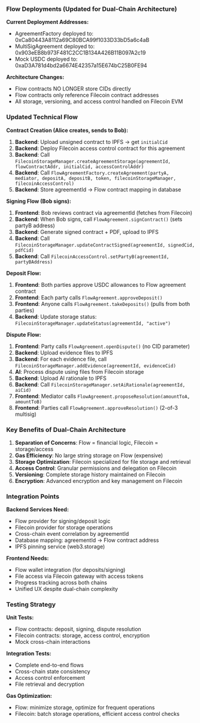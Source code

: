 ### Flow Deployments (Updated for Dual-Chain Architecture)

**Current Deployment Addresses:**

- AgreementFactory deployed to: 0xCa80443A8112a69C80BCA99f1033D33bD5a6c4aB
- MultiSigAgreement deployed to: 0x903eEB8b973F481C2CC1B134A426B11B097A2c19
- Mock USDC deployed to: 0xaD3A781d4bd2a6674E42357a15E674bC25B0FE94

**Architecture Changes:**

- Flow contracts NO LONGER store CIDs directly
- Flow contracts only reference Filecoin contract addresses
- All storage, versioning, and access control handled on Filecoin EVM

### Updated Technical Flow

**Contract Creation (Alice creates, sends to Bob):**

1. **Backend**: Upload unsigned contract to IPFS → get `initialCid`
2. **Backend**: Deploy Filecoin access control contract for this agreement
3. **Backend**: Call `FilecoinStorageManager.createAgreementStorage(agreementId, flowContractAddr, initialCid, accessControlAddr)`
4. **Backend**: Call `FlowAgreementFactory.createAgreement(partyA, mediator, depositA, depositB, token, filecoinStorageManager, filecoinAccessControl)`
5. **Backend**: Store agreementId → Flow contract mapping in database

**Signing Flow (Bob signs):**

1. **Frontend**: Bob reviews contract via agreementId (fetches from Filecoin)
2. **Backend**: When Bob signs, call `FlowAgreement.signContract()` (sets partyB address)
3. **Backend**: Generate signed contract + PDF, upload to IPFS
4. **Backend**: Call `FilecoinStorageManager.updateContractSigned(agreementId, signedCid, pdfCid)`
5. **Backend**: Call `FilecoinAccessControl.setPartyB(agreementId, partyBAddress)`

**Deposit Flow:**

1. **Frontend**: Both parties approve USDC allowances to Flow agreement contract
2. **Frontend**: Each party calls `FlowAgreement.approveDeposit()`
3. **Frontend**: Anyone calls `FlowAgreement.takeDeposits()` (pulls from both parties)
4. **Backend**: Update storage status: `FilecoinStorageManager.updateStatus(agreementId, "active")`

**Dispute Flow:**

1. **Frontend**: Party calls `FlowAgreement.openDispute()` (no CID parameter)
2. **Backend**: Upload evidence files to IPFS
3. **Backend**: For each evidence file, call `FilecoinStorageManager.addEvidence(agreementId, evidenceCid)`
4. **AI**: Process dispute using files from Filecoin storage
5. **Backend**: Upload AI rationale to IPFS
6. **Backend**: Call `FilecoinStorageManager.setAiRationale(agreementId, aiCid)`
7. **Frontend**: Mediator calls `FlowAgreement.proposeResolution(amountToA, amountToB)`
8. **Frontend**: Parties call `FlowAgreement.approveResolution()` (2-of-3 multisig)

### Key Benefits of Dual-Chain Architecture

1. **Separation of Concerns**: Flow = financial logic, Filecoin = storage/access
2. **Gas Efficiency**: No large string storage on Flow (expensive)
3. **Storage Optimization**: Filecoin specialized for file storage and retrieval
4. **Access Control**: Granular permissions and delegation on Filecoin
5. **Versioning**: Complete storage history maintained on Filecoin
6. **Encryption**: Advanced encryption and key management on Filecoin

### Integration Points

**Backend Services Need:**

- Flow provider for signing/deposit logic
- Filecoin provider for storage operations
- Cross-chain event correlation by agreementId
- Database mapping: agreementId → Flow contract address
- IPFS pinning service (web3.storage)

**Frontend Needs:**

- Flow wallet integration (for deposits/signing)
- File access via Filecoin gateway with access tokens
- Progress tracking across both chains
- Unified UX despite dual-chain complexity

### Testing Strategy

**Unit Tests:**

- Flow contracts: deposit, signing, dispute resolution
- Filecoin contracts: storage, access control, encryption
- Mock cross-chain interactions

**Integration Tests:**

- Complete end-to-end flows
- Cross-chain state consistency
- Access control enforcement
- File retrieval and decryption

**Gas Optimization:**

- Flow: minimize storage, optimize for frequent operations
- Filecoin: batch storage operations, efficient access control checks
